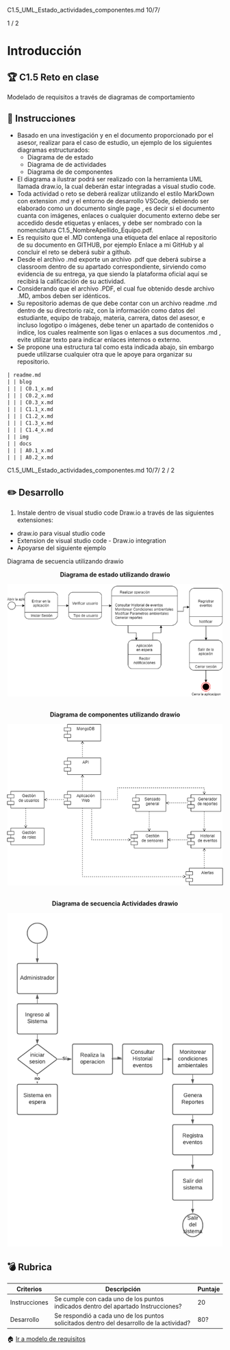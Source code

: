 C1.5_UML_Estado_actividades_componentes.md 10/7/

1 / 2
# Introducción

## :trophy: C1.5 Reto en clase

Modelado de requisitos a través de diagramas de comportamiento
## :blue_book: Instrucciones

- Basado en una investigación y en el documento proporcionado por el asesor, realizar para el caso de
estudio, un ejemplo de los siguientes diagramas estructurados:
  - Diagrama de de estado
  - Diagrama de de actividades
  - Diagrama de de componentes
- El diagrama a ilustrar podrá ser realizado con la herramienta UML llamada draw.io, la cual deberán estar
integradas a visual studio code.
- Toda actividad o reto se deberá realizar utilizando el estilo MarkDown con extension .md y el entorno
de desarrollo VSCode, debiendo ser elaborado como un documento single page , es decir si el
documento cuanta con imágenes, enlaces o cualquier documento externo debe ser accedido desde
etiquetas y enlaces, y debe ser nombrado con la nomenclatura C1.5_NombreApellido_Equipo.pdf.
- Es requisito que el .MD contenga una etiqueta del enlace al repositorio de su documento en GITHUB,
por ejemplo Enlace a mi GitHub y al concluir el reto se deberá subir a github.
- Desde el archivo .md exporte un archivo .pdf que deberá subirse a classroom dentro de su apartado
correspondiente, sirviendo como evidencia de su entrega, ya que siendo la plataforma oficial aquí se
recibirá la calificación de su actividad.
- Considerando que el archivo .PDF, el cual fue obtenido desde archivo .MD, ambos deben ser idénticos.
- Su repositorio ademas de que debe contar con un archivo readme .md dentro de su directorio raíz, con
la información como datos del estudiante, equipo de trabajo, materia, carrera, datos del asesor, e
incluso logotipo o imágenes, debe tener un apartado de contenidos o indice, los cuales realmente son
ligas o enlaces a sus documentos .md , evite utilizar texto para indicar enlaces internos o externo.
- Se propone una estructura tal como esta indicada abajo, sin embargo puede utilizarse cualquier otra
que le apoye para organizar su repositorio.
```
| readme.md
| | blog
| | | C0.1_x.md
| | | C0.2_x.md
| | | C0.3_x.md
| | | C1.1_x.md
| | | C1.2_x.md
| | | C1.3_x.md
| | | C1.4_x.md
| | img
| | docs
| | | A0.1_x.md
| | | A0.2_x.md
```

C1.5_UML_Estado_actividades_componentes.md 10/7/
2 / 2
## :pencil2: Desarrollo

1. Instale dentro de visual studio code Draw.io a través de las siguientes extensiones:
- draw.io para visual studio code
- Extension de visual studio code - Draw.io integration
- Apoyarse del siguiente ejemplo

Diagrama de secuencia utilizando drawio


 <div align="center">
      <p> 
         <strong>Diagrama de estado utilizando drawio</strong>
      </p>
     <img src="https://raw.githubusercontent.com/iztmool/analisis-avanzado-de-software/master/diagrama%20de%20estado%20v2.png">
   </div>

<br/>

   <div align="center">
      <p> 
         <strong>Diagrama de componentes utilizando drawio</strong>
      </p>
      <img src="https://raw.githubusercontent.com/iztmool/analisis-avanzado-de-software/master/diagrama%20de%20componentes.png">
   </div>
<br/>
   <div align="center">
      <p> 
         <strong>Diagrama de secuencia Actividades drawio</strong>
      </p>
      <img src="https://raw.githubusercontent.com/iztmool/analisis-avanzado-de-software/master/Diagrama%20de%20actuvidades.png">
   </div>
   
## :bomb: Rubrica

|Criterios| Descripción| Puntaje|
|--|--|--|
|Instrucciones| Se cumple con cada uno de los puntos indicados dentro del apartado Instrucciones?|20|
|Desarrollo|Se respondió a cada uno de los puntos solicitados dentro del desarrollo de la actividad?| 80?|

:house: <a href="https://github.com/iztmool/analisis-avanzado-de-software" target="_blank"> Ir a modelo de requisitos<a/>



